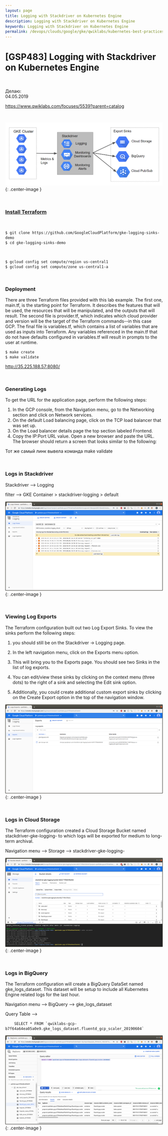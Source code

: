 ```yaml
---
layout: page
title: Logging with Stackdriver on Kubernetes Engine
description: Logging with Stackdriver on Kubernetes Engine
keywords: Logging with Stackdriver on Kubernetes Engine
permalink: /devops/clouds/google/gke/qwiklabs/kubernetes-best-practices/logging-with-stackdriver-on-kubernetes-engine/
---
```


# [GSP483] Logging with Stackdriver on Kubernetes Engine

<br/>

Делаю:  
04.05.2019

https://www.qwiklabs.com/focuses/5539?parent=catalog

<br/>

![Logging with Stackdriver on Kubernetes Engine](/img/devops/clouds/google/gke/qwiklabs/kubernetes-best-practices/logging-with-stackdriver-on-kubernetes-engine/pic1.png 'Logging with Stackdriver on Kubernetes Engine'){: .center-image }

<br/>

### [Install Terraform](//kuberops.ru/terraform/setup//)

<br/>

    $ git clone https://github.com/GoogleCloudPlatform/gke-logging-sinks-demo
    $ cd gke-logging-sinks-demo

<br/>

    $ gcloud config set compute/region us-central1
    $ gcloud config set compute/zone us-central1-a

<br/>

### Deployment

There are three Terraform files provided with this lab example. The first one, main.tf, is the starting point for Terraform. It describes the features that will be used, the resources that will be manipulated, and the outputs that will result. The second file is provider.tf, which indicates which cloud provider and version will be the target of the Terraform commands--in this case GCP. The final file is variables.tf, which contains a list of variables that are used as inputs into Terraform. Any variables referenced in the main.tf that do not have defaults configured in variables.tf will result in prompts to the user at runtime.

    $ make create
    $ make validate

http://35.225.188.57:8080/

<br/>

### Generating Logs

To get the URL for the application page, perform the following steps:

1. In the GCP console, from the Navigation menu, go to the Networking section and click on Network services.
2. On the default Load balancing page, click on the TCP load balancer that was set up.
3. On the Load balancer details page the top section labeled Frontend.
4. Copy the IP:Port URL value. Open a new browser and paste the URL. The browser should return a screen that looks similar to the following:

Тот же самый линк вывела команда make validate

<br/>

### Logs in Stackdriver

Stackdriver --> Logging

filter --> GKE Container > stackdriver-logging > default

![Logging with Stackdriver on Kubernetes Engine](/img/devops/clouds/google/gke/qwiklabs/kubernetes-best-practices/logging-with-stackdriver-on-kubernetes-engine/pic2.png 'Logging with Stackdriver on Kubernetes Engine'){: .center-image }

<br/>

### Viewing Log Exports

The Terraform configuration built out two Log Export Sinks. To view the sinks perform the following steps:

1. you should still be on the Stackdriver -> Logging page.

2. In the left navigation menu, click on the Exports menu option.

3. This will bring you to the Exports page. You should see two Sinks in the list of log exports.

4. You can edit/view these sinks by clicking on the context menu (three dots) to the right of a sink and selecting the Edit sink option.

5. Additionally, you could create additional custom export sinks by clicking on the Create Export option in the top of the navigation window.

![Logging with Stackdriver on Kubernetes Engine](/img/devops/clouds/google/gke/qwiklabs/kubernetes-best-practices/logging-with-stackdriver-on-kubernetes-engine/pic3.png 'Logging with Stackdriver on Kubernetes Engine'){: .center-image }

<br/>

### Logs in Cloud Storage

The Terraform configuration created a Cloud Storage Bucket named stackdriver-gke-logging- to which logs will be exported for medium to long-term archival.

Navigation menu --> Storage --> stackdriver-gke-logging-<random-Id>

![Logging with Stackdriver on Kubernetes Engine](/img/devops/clouds/google/gke/qwiklabs/kubernetes-best-practices/logging-with-stackdriver-on-kubernetes-engine/pic4.png 'Logging with Stackdriver on Kubernetes Engine'){: .center-image }

<br/>

### Logs in BigQuery

The Terraform configuration will create a BigQuery DataSet named gke_logs_dataset. This dataset will be setup to include all Kubernetes Engine related logs for the last hour.

Navigation menu --> BigQuery --> gke_logs_dataset

Query Table -->

        SELECT * FROM `qwiklabs-gcp-b7f64a64ea05a0e9.gke_logs_dataset.fluentd_gcp_scaler_20190604`

![Logging with Stackdriver on Kubernetes Engine](/img/devops/clouds/google/gke/qwiklabs/kubernetes-best-practices/logging-with-stackdriver-on-kubernetes-engine/pic5.png 'Logging with Stackdriver on Kubernetes Engine'){: .center-image }
